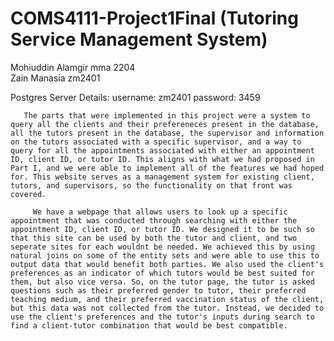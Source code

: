 # COMS4111-Project1Final (Tutoring Service Management System)
Mohiuddin Alamgir mma 2204 <br/>
 Zain Manasia zm2401
  
   Postgres Server Details:
    username: zm2401
      password: 3459
      
       The parts that were implemented in this project were a system to query all the clients and their prefereneces present in the database, all the tutors present in the database, the supervisor and information on the tutors associated with a specific supervisor, and a way to query for all the appointments associated with either an appointment ID, client ID, or tutor ID. This aligns with what we had proposed in Part I, and we were able to implement all of the features we had hoped for. This website serves as a management system for existing client, tutors, and supervisors, so the functionality on that front was covered. 
        
         We have a webpage that allows users to look up a specific appointment that was conducted through searching with either the appointment ID, client ID, or tutor ID. We designed it to be such so that this site can be used by both the tutor and client, and two seperate sites for each wouldnt be needed. We achieved this by using natural joins on some of the entity sets and were able to use this to output data that would benefit both parties. We also used the client's preferences as an indicator of which tutors would be best suited for them, but also vice versa. So, on the tutor page, the tutor is asked questions such as their preferred gender to tutor, their preferred teaching medium, and their preferred vaccination status of the client, but this data was not collected from the tutor. Instead, we decided to use the client's preferences and the tutor's inputs during search to find a client-tutor combination that would be best compatible. 
 
